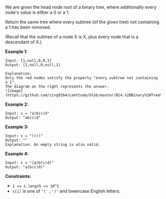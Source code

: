We are given the head node root of a binary tree, where additionally every node's value is either a 0 or a 1.

Return the same tree where every subtree (of the given tree) not containing a 1 has been removed.

(Recall that the subtree of a node X is X, plus every node that is a descendant of X.)

**Example 1:**
```
Input: [1,null,0,0,1]
Output: [1,null,0,null,1]

Explanation:
Only the red nodes satisfy the property "every subtree not containing a 1".
The diagram on the right represents the answer.
![image](https://github.com/zing9264/LeetCode/blob/master/814.%20Binary%20Tree%20Pruning/1028_2.png)

```
**Example 2:**
```
Input: s = "a)b(c)d"
Output: "ab(c)d"
``` 

**Example 3:**
```
Input: s = "))(("
Output: ""
Explanation: An empty string is also valid.
```
**Example 4:**

```
Input: s = "(a(b(c)d)"
Output: "a(b(c)d)"
```

**Constraints:**

* `1 <= s.length <= 10^5`
* `s[i]` is one of  `'('` , `')'` and lowercase English letters.

